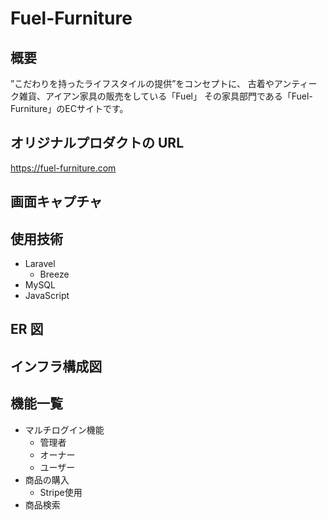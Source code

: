 # Fuel-Furniture
## 概要
”こだわりを持ったライフスタイルの提供”をコンセプトに、 古着やアンティーク雑貨、アイアン家具の販売をしている「Fuel」
その家具部門である「Fuel-Furniture」のECサイトです。

## オリジナルプロダクトの URL
https://fuel-furniture.com
## 画面キャプチャ
## 使用技術
* Laravel 
  * Breeze
* MySQL
* JavaScript
## ER 図
## インフラ構成図
## 機能一覧
* マルチログイン機能
  * 管理者
  * オーナー
  * ユーザー
* 商品の購入
  * Stripe使用
* 商品検索

